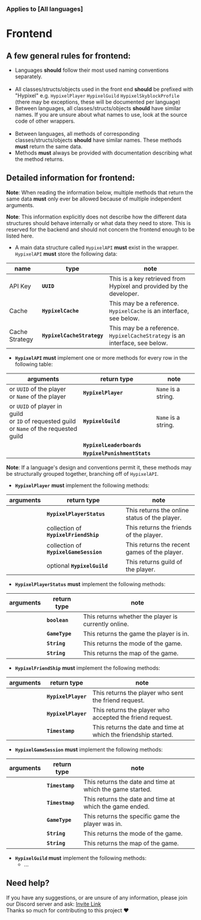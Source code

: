 ### Applies to [All languages]

# Frontend
A few general rules for frontend:
--

 - Languages **should** follow their most used naming conventions separately.</br></br>
 - All classes/structs/objects used in the front end **should** be prefixed with "Hypixel" e.g. `HypixelPlayer` `HypixelGuild` `HypixelSkyblockProfile` (there may be exceptions, these will be documented per language)
 - Between languages, all classes/structs/objects **should** have similar names. If you are unsure about what names to use, look at the source code of other wrappers.</br></br>
 - Between languages, all methods of corresponding classes/structs/objects **should** have similar names. These methods **must** return the same data.
 - Methods **must** always be provided with documentation describing what the method returns.

Detailed information for frontend:
--
**Note**: When reading the information below, multiple methods that return the same data **must** only ever be allowed because of multiple independent arguments.

**Note**: This information explicitly does not describe how the different data structures should behave internally or what data they need to store. This is reserved for the backend and should not concern the frontend enough to be listed here.

- A main data structure called `HypixelAPI` **must** exist in the wrapper. `HypixelAPI` **must** store the following data:

| name | type | note |
| --- | --- | --- |
| API Key | **`UUID`** | This is a key retrieved from Hypixel and provided by the developer. |
| Cache | **`HypixelCache`** | This may be a reference. `HypixelCache` is an interface, see below. |
| Cache Strategy | **`HypixelCacheStrategy`** | This may be a reference. `HypixelCacheStrategy` is an interface, see below. |

- **`HypixelAPI` must** implement one or more methods for every row in the following table:

| arguments | return type | note |
| --- | --- | --- |
| or `UUID` of the player</br>or `Name` of the player | **`HypixelPlayer`** | `Name` is a string. |
| or `UUID` of player in guild</br>or `ID` of requested guild</br>or `Name` of the requested guild | **`HypixelGuild`** | `Name` is a string. |
| | **`HypixelLeaderboards`** |
| | **`HypixelPunishmentStats`** |

**Note**: If a language's design and conventions permit it, these methods may be structurally grouped together, branching off of `HypixelAPI`.

- **`HypixelPlayer`** **must** implement the following methods:

| arguments | return type | note |
| --- | --- | --- |
| | **`HypixelPlayerStatus`** | This returns the online status of the player. |
| | collection of **`HypixelFriendShip`** | This returns the friends of the player. |
| | collection of **`HypixelGameSession`** | This returns the recent games of the player. |
| | optional **`HypixelGuild`** | This returns guild of the player. |

- **`HypixelPlayerStatus`** **must** implement the following methods:

| arguments | return type | note |
| --- | --- | --- |
| | **`boolean`** | This returns whether the player is currently online. |
| | **`GameType`** | This returns the game the player is in. |
| | **`String`** | This returns the mode of the game. |
| | **`String`** | This returns the map of the game. |

- **`HypixelFriendShip`** **must** implement the following methods:

| arguments | return type | note |
| --- | --- | --- |
| | **`HypixelPlayer`** | This returns the player who sent the friend request. |
| | **`HypixelPlayer`** | This returns the player who accepted the friend request. |
| | **`Timestamp`** | This returns the date and time at which the friendship started. |

- **`HypixelGameSession`** **must** implement the following methods:

| arguments | return type | note |
| --- | --- | --- |
| | **`Timestamp`** | This returns the date and time at which the game started. |
| | **`Timestmap`** | This returns the date and time at which the game ended. |
| | **`GameType`** | This returns the specific game the player was in. |
| | **`String`** | This returns the mode of the game. |
| | **`String`** | This returns the map of the game. |

 - **`HypixelGuild` must** implement the following methods:
    - ...

Need help?
--
If you have any suggestions, or are unsure of any information, please join our Discord server and ask: [Invite Link](https://discord.com/invite/NkRQHemWtJ)<br>
Thanks so much for contributing to this project ❤️
